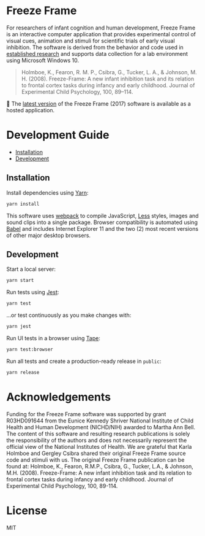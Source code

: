 # Freeze Frame
For researchers of infant cognition and human development, Freeze Frame is an interactive computer application that provides experimental control of visual cues, animation and stimuli for scientific trials of early visual inhibition. The software is derived from the behavior and code used in [established research](http://doi.org/10.1016/j.jecp.2007.09.004) and supports data collection for a lab environment using Microsoft Windows 10.

> Holmboe, K., Fearon, R. M. P., Csibra, G., Tucker, L. A., & Johnson, M. H. (2008). Freeze-Frame: A new infant inhibition task and its relation to frontal cortex tasks during infancy and early childhood. Journal of Experimental Child Psychology, 100, 89–114.

:rocket: The [latest version](https://bookandbranch.github.io/freeze-frame/) of the Freeze Frame (2017) software is available as a hosted application.

# Development Guide
- [Installation](#installation)
- [Development](#development)

## Installation

Install dependencies using [Yarn](https://yarnpkg.com):
```sh
yarn install
```

This software uses [webpack] to compile JavaScript, [Less](https://lesscss.org/) styles, images and sound clips into a single package. Browser compatibility is automated using [Babel](https://babeljs.io/) and includes Internet Explorer 11 and the two (2) most recent versions of other major desktop browsers.

## Development
Start a local server:
```sh
yarn start
```
Run tests using [Jest](https://facebook.github.io/jest/):
```sh
yarn test
```
…or test continuously as you make changes with:
```sh
yarn jest
```
Run UI tests in a browser using [Tape](https://github.com/substack/tape):
```sh
yarn test:browser
```
Run all tests and create a production-ready release in `public`:
```sh
yarn release
```

# Acknowledgements

Funding for the Freeze Frame software was supported by grant R03HD091644 from the Eunice Kennedy Shriver National Institute of Child Health and Human Development (NICHD/NIH) awarded to Martha Ann Bell. The content of this software and resulting research publications is solely the responsibility of the authors and does not necessarily represent the official view of the National Institutes of Health. We are grateful that Karla Holmboe and Gergley Csibra shared their original Freeze Frame source code and stimuli with us. The original Freeze Frame publication can be found at: Holmboe, K., Fearon, R.M.P., Csibra, G., Tucker, L.A., & Johnson, M.H. (2008). Freeze-Frame: A new infant inhibition task and its relation to frontal cortex tasks during infancy and early childhood. Journal of Experimental Child Psychology, 100, 89-114.
 
# License

MIT

[webpack]: https://webpack.github.io
